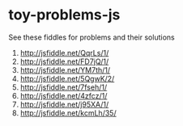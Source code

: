 toy-problems-js
===============

See these fiddles for problems and their solutions
1. http://jsfiddle.net/QqrLs/1/
2. http://jsfiddle.net/FD7jQ/1/
3. http://jsfiddle.net/YM7th/1/
4. http://jsfiddle.net/5QgwK/2/
5. http://jsfiddle.net/7fseh/1/
6. http://jsfiddle.net/4zfcz/1/
7. http://jsfiddle.net/j95XA/1/
8. http://jsfiddle.net/kcmLh/35/


